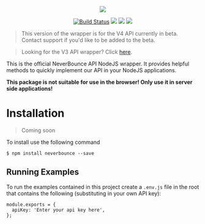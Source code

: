 <p align="center"><img src="https://neverbounce-marketing.s3.amazonaws.com/neverbounce_color_600px.png"></p>

<p align="center">
<a href="https://travis-ci.org/NeverBounce/NeverBounceApi-NodeJS"><img src="https://travis-ci.org/NeverBounce/NeverBounceApi-NodeJS.svg" alt="Build Status"></a>
<a href="https://codeclimate.com/github/NeverBounce/NeverBounceApi-NodeJS"><img src="https://codeclimate.com/github/NeverBounce/NeverBounceApi-NodeJS/badges/gpa.svg" /></a>
<a href="https://www.npmjs.com/package/neverbounce"><img src="https://img.shields.io/npm/v/neverbounce.svg" /></a>
<a href="https://www.npmjs.com/package/neverbounce"><img src="https://img.shields.io/npm/dt/neverbounce.svg" /></a>
</p>

> This version of the wrapper is for the V4 API currently in beta. Contact support if you'd like to be added to the beta.

> Looking for the V3 API wrapper? Click [here](https://github.com/NeverBounce/NeverBounceApi-NodeJS/tree/v3).

This is the official NeverBounce API NodeJS wrapper. It provides helpful methods to quickly implement our API in your NodeJS applications.

**This package is not suitable for use in the browser! Only use it in server side applications!**

Installation
===

> Coming soon

To install use the following command

```
$ npm install neverbounce --save
```

Running Examples
---

To run the examples contained in this project create a `.env.js` file in the root that contains the following (substituting in your own API key):

```
module.exports = {
  apiKey: 'Enter your api key here',
};
```